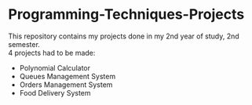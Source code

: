 # Programming-Techniques-Projects
This repository contains my projects done in my 2nd year of study, 2nd semester.<br />
4 projects had to be made:
* Polynomial Calculator
* Queues Management System
* Orders Management System
* Food Delivery System
